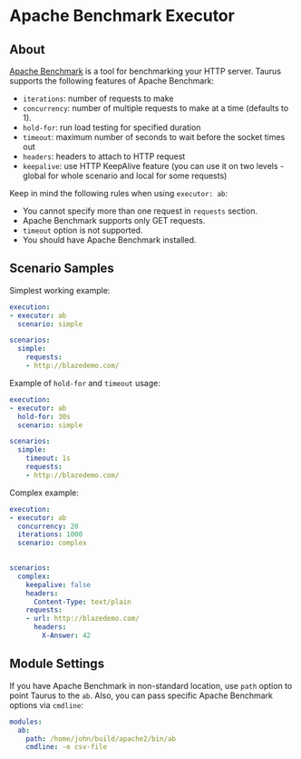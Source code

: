 # Apache Benchmark Executor

## About
[Apache Benchmark](https://httpd.apache.org/docs/2.4/programs/ab.html) is a tool for benchmarking your HTTP server.
Taurus supports the following features of Apache Benchmark:

 - `iterations`: number of requests to make
 - `concurrency`: number of multiple requests to make at a time (defaults to 1).
 - `hold-for`: run load testing for specified duration
 - `timeout`: maximum number of seconds to wait before the socket times out
 - `headers`: headers to attach to HTTP request
 - `keepalive`: use HTTP KeepAlive feature (you can use it on two levels - global for whole scenario and local for some requests)

Keep in mind the following rules when using `executor: ab`:
 - You cannot specify more than one request in `requests` section.
 - Apache Benchmark supports only GET requests.
 - `timeout` option is not supported.
 - You should have Apache Benchmark installed.

## Scenario Samples

Simplest working example:
```yaml
execution:
- executor: ab
  scenario: simple

scenarios:
  simple:
    requests:
    - http://blazedemo.com/
```

Example of `hold-for` and `timeout` usage:
```yaml
execution:
- executor: ab
  hold-for: 30s
  scenario: simple

scenarios:
  simple:
    timeout: 1s
    requests:
    - http://blazedemo.com/
```

Complex example:
```yaml
execution:
- executor: ab
  concurrency: 20
  iterations: 1000
  scenario: complex
  

scenarios:
  complex:  
    keepalive: false
    headers:
      Content-Type: text/plain
    requests:
    - url: http://blazedemo.com/
      headers:
        X-Answer: 42
```


## Module Settings

If you have Apache Benchmark in non-standard location, use `path` option to point Taurus to the `ab`. Also, you can pass
specific Apache Benchmark options via `cmdline`:

```yaml
modules:
  ab:
    path: /home/john/build/apache2/bin/ab
    cmdline: -e csv-file
```

